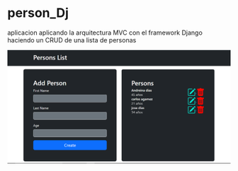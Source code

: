 # person_Dj
aplicacion aplicando la arquitectura MVC con el framework Django haciendo un CRUD de una lista de personas 

![Como se ve la app](/Captura.PNG)
